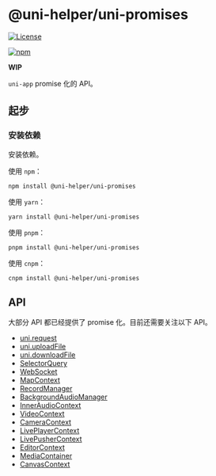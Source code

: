 # @uni-helper/uni-promises

[![License](https://img.shields.io/github/license/uni-helper/uni-promises)](https://github.com/uni-helper/uni-promises/blob/main/LICENSE)

[![npm](https://img.shields.io/npm/v/@uni-helper/uni-promises)](https://www.npmjs.com/package/@uni-helper/uni-promises)

**WIP**

`uni-app` promise 化的 API。

## 起步

### 安装依赖

安装依赖。

使用 `npm`：

```shell
npm install @uni-helper/uni-promises
```

使用 `yarn`：

```shell
yarn install @uni-helper/uni-promises
```

使用 `pnpm`：

```shell
pnpm install @uni-helper/uni-promises
```

使用 `cnpm`：

```shell
cnpm install @uni-helper/uni-promises
```

## API

大部分 API 都已经提供了 promise 化。目前还需要关注以下 API。

- [uni.request](https://uniapp.dcloud.net.cn/api/request/request.html)
- [uni.uploadFile](https://uniapp.dcloud.net.cn/api/request/network-file.html#uploadfile)
- [uni.downloadFile](https://uniapp.dcloud.net.cn/api/request/network-file.html#downloadfile)
- [SelectorQuery](https://uniapp.dcloud.net.cn/api/ui/nodes-info.html)
- [WebSocket](https://uniapp.dcloud.net.cn/api/request/websocket.html)
- [MapContext](https://uniapp.dcloud.net.cn/api/location/map.html)
- [RecordManager](https://uniapp.dcloud.net.cn/api/media/record-manager.html)
- [BackgroundAudioManager](https://uniapp.dcloud.net.cn/api/media/background-audio-manager.html)
- [InnerAudioContext](https://uniapp.dcloud.net.cn/api/media/audio-context.html)
- [VideoContext](https://uniapp.dcloud.net.cn/api/media/video-context.html)
- [CameraContext](https://uniapp.dcloud.net.cn/api/media/camera-context.html)
- [LivePlayerContext](https://uniapp.dcloud.net.cn/api/media/live-player-context.html#createliveplayercontext)
- [LivePusherContext](https://uniapp.dcloud.net.cn/api/media/live-player-context.html#createlivepushercontext)
- [EditorContext](https://uniapp.dcloud.net.cn/api/media/editor-context.html)
- [MediaContainer](https://uniapp.dcloud.net.cn/api/media/media-container.html)
- [CanvasContext](https://uniapp.dcloud.net.cn/api/canvas/CanvasContext.html)
